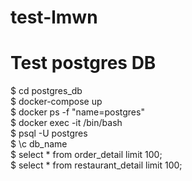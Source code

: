 # test-lmwn

# Test postgres DB
$ cd postgres_db<br />
$ docker-compose up<br />
$ docker ps -f "name=postgres"<br />
$ docker exec -it <container id> /bin/bash<br />
$ psql -U postgres<br />
$ \c db_name<br />
$ select * from order_detail limit 100;<br />
$ select * from restaurant_detail limit 100;<br />
